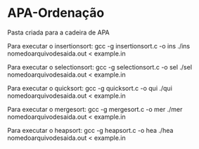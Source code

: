 # APA-Ordenação
Pasta criada para a cadeira de APA

Para executar o insertionsort:
gcc -g  insertionsort.c -o ins
./ins nomedoarquivodesaida.out < example.in

Para executar o selectionsort:
gcc -g selectionsort.c -o sel
./sel nomedoarquivodesaida.out < example.in

Para executar o quicksort:
gcc -g quicksort.c -o qui
./qui nomedoarquivodesaida.out < example.in

Para executar o mergesort:
gcc -g mergesort.c -o mer
./mer nomedoarquivodesaida.out < example.in

Para executar o heapsort:
gcc -g heapsort.c -o hea
./hea nomedoarquivodesaida.out < example.in

